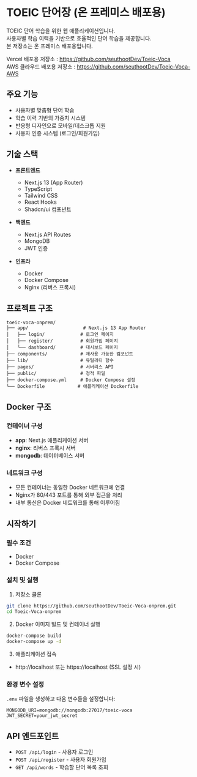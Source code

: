 # TOEIC 단어장 (온 프레미스 배포용)

TOEIC 단어 학습을 위한 웹 애플리케이션입니다. <br>사용자별 학습 이력을 기반으로 효율적인 단어 학습을 제공합니다.<br>
본 저장소는 온 프레미스 배포용입니다.

Vercel 배포용 저장소 : https://github.com/seuthootDev/Toeic-Voca <br>
AWS 클라우드 배포용 저장소 : https://github.com/seuthootDev/Toeic-Voca-AWS

## 주요 기능

- 사용자별 맞춤형 단어 학습
- 학습 이력 기반의 가중치 시스템
- 반응형 디자인으로 모바일/데스크톱 지원
- 사용자 인증 시스템 (로그인/회원가입)

## 기술 스택

- **프론트엔드**
  - Next.js 13 (App Router)
  - TypeScript
  - Tailwind CSS
  - React Hooks
  - Shadcn/ui 컴포넌트

- **백엔드**
  - Next.js API Routes
  - MongoDB
  - JWT 인증

- **인프라**
  - Docker
  - Docker Compose
  - Nginx (리버스 프록시)

## 프로젝트 구조

```
toeic-voca-onprem/
├── app/                    # Next.js 13 App Router
│   ├── login/             # 로그인 페이지
│   ├── register/          # 회원가입 페이지
│   └── dashboard/         # 대시보드 페이지
├── components/            # 재사용 가능한 컴포넌트
├── lib/                   # 유틸리티 함수
├── pages/                 # 서버리스 API
├── public/                # 정적 파일
├── docker-compose.yml     # Docker Compose 설정
└── Dockerfile            # 애플리케이션 Dockerfile
```

## Docker 구조

### 컨테이너 구성
- **app**: Next.js 애플리케이션 서버
- **nginx**: 리버스 프록시 서버
- **mongodb**: 데이터베이스 서버

### 네트워크 구성
- 모든 컨테이너는 동일한 Docker 네트워크에 연결
- Nginx가 80/443 포트를 통해 외부 접근을 처리
- 내부 통신은 Docker 네트워크를 통해 이루어짐

## 시작하기

### 필수 조건
- Docker
- Docker Compose

### 설치 및 실행

1. 저장소 클론
```bash
git clone https://github.com/seuthootDev/Toeic-Voca-onprem.git
cd Toeic-Voca-onprem
```

2. Docker 이미지 빌드 및 컨테이너 실행
```bash
docker-compose build
docker-compose up -d
```

3. 애플리케이션 접속
- http://localhost 또는 https://localhost (SSL 설정 시)

### 환경 변수 설정
`.env` 파일을 생성하고 다음 변수들을 설정합니다:
```
MONGODB_URI=mongodb://mongodb:27017/toeic-voca
JWT_SECRET=your_jwt_secret
```

## API 엔드포인트

- `POST /api/login` - 사용자 로그인
- `POST /api/register` - 사용자 회원가입
- `GET /api/words` - 학습할 단어 목록 조회 